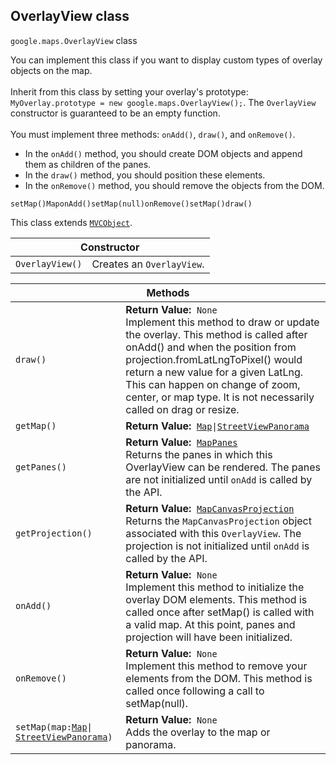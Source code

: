 <h2 id="OverlayView"> OverlayView class </h2><p>
<code><span itemprop="path">google.maps</span>.<span itemprop="name">OverlayView</span></code>
class
</p><p>You can implement this class if you want to display custom types of overlay objects on the map. <br><br>Inherit from this class by setting your overlay's prototype: <code>MyOverlay.prototype = new google.maps.OverlayView();</code>. The <code>OverlayView</code> constructor is guaranteed to be an empty function. <br><br>You must implement three methods: <code>onAdd()</code>, <code>draw()</code>, and <code>onRemove()</code>. </p><ul> <li>In the <code>onAdd()</code> method, you should create DOM objects and append them as children of the panes.</li> <li>In the <code>draw()</code> method, you should position these elements.</li> <li>In the <code>onRemove()</code> method, you should remove the objects from the DOM.</li> </ul><code>setMap()</code><code>Map</code><code>onAdd()</code><code>setMap(null)</code><code>onRemove()</code><code>setMap()</code><code>draw()</code><p></p><p>This class extends
<code><a href="https://github.com/amenadiel/google-maps-documentation/blob/master/docs/MVCObject.md">MVCObject</a></code>.
</p><div class="devsite-table-wrapper"><table class="constructors responsive" summary="class OverlayView - Constructor">
<thead>
<tr><th colspan="2">Constructor</th>
</tr></thead>
<tbody>
<tr>
<td><code><span>OverlayView()</span></code></td>
<td>Creates an <code><span>OverlayView</span></code>.</td>
</tr>
</tbody>
</table></div><div class="devsite-table-wrapper"><table class="methods responsive" summary="class OverlayView - Methods">
<thead>
<tr><th colspan="2">Methods</th>
</tr></thead>
<tbody>
<tr>
<td><code><span>draw()</span></code></td>
<td><div><strong>Return Value:</strong>&nbsp; <code>None</code></div>
<div class="desc">Implement this method to draw or update the overlay. This method is called after onAdd() and when the position from projection.fromLatLngToPixel() would return a new value for a given LatLng. This can happen on change of zoom, center, or map type. It is not necessarily called on drag or resize.</div></td>
</tr>
<tr>
<td><code><span>getMap()</span></code></td>
<td><div><strong>Return Value:</strong>&nbsp; <code><a href="https://github.com/amenadiel/google-maps-documentation/blob/master/docs/Map.md">Map</a>|<a href="https://github.com/amenadiel/google-maps-documentation/blob/master/docs/StreetViewPanorama.md">StreetViewPanorama</a></code></div>
<div class="desc"></div></td>
</tr>
<tr>
<td><code><span>getPanes()</span></code></td>
<td><div><strong>Return Value:</strong>&nbsp; <code><a href="https://github.com/amenadiel/google-maps-documentation/blob/master/docs/MapPanes.md">MapPanes</a></code></div>
<div class="desc">Returns the panes in which this OverlayView can be rendered. The panes are not initialized until <code>onAdd</code> is called by the API.</div></td>
</tr>
<tr>
<td><code><span>getProjection()</span></code></td>
<td><div><strong>Return Value:</strong>&nbsp; <code><a href="https://github.com/amenadiel/google-maps-documentation/blob/master/docs/MapCanvasProjection.md">MapCanvasProjection</a></code></div>
<div class="desc">Returns the <code>MapCanvasProjection</code> object associated with this <code>OverlayView</code>. The projection is not initialized until <code>onAdd</code> is called by the API.</div></td>
</tr>
<tr>
<td><code><span>onAdd()</span></code></td>
<td><div><strong>Return Value:</strong>&nbsp; <code>None</code></div>
<div class="desc">Implement this method to initialize the overlay DOM elements. This method is called once after setMap() is called with a valid map. At this point, panes and projection will have been initialized.</div></td>
</tr>
<tr>
<td><code><span>onRemove()</span></code></td>
<td><div><strong>Return Value:</strong>&nbsp; <code>None</code></div>
<div class="desc">Implement this method to remove your elements from the DOM. This method is called once following a call to setMap(null).</div></td>
</tr>
<tr>
<td><code><span>setMap(<wbr>map:</span><a href="https://github.com/amenadiel/google-maps-documentation/blob/master/docs/Map.md"><span>Map</span></a><span>|<wbr></span><a href="https://github.com/amenadiel/google-maps-documentation/blob/master/docs/StreetViewPanorama.md"><span>StreetViewPanorama</span></a><span>)</span></code></td>
<td><div><strong>Return Value:</strong>&nbsp; <code>None</code></div>
<div class="desc">Adds the overlay to the map or panorama.</div></td>
</tr>
</tbody>
</table></div>
